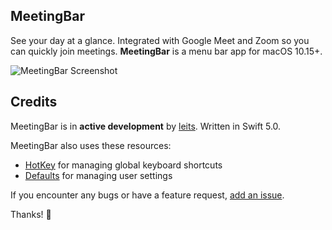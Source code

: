 ## MeetingBar

See your day at a glance. Integrated with Google Meet and Zoom so you can quickly join meetings. **MeetingBar** is a menu bar app for macOS 10.15+.

![MeetingBar Screenshot](https://github.com/leits/MeetingBar/blob/master/screenshot.png)

## Credits

MeetingBar is in **active development** by [leits](https://github.com/leits). Written in Swift 5.0.

MeetingBar also uses these resources:
- [HotKey](https://github.com/soffes/HotKey) for managing global keyboard shortcuts
- [Defaults](https://github.com/sindresorhus/Defaults) for managing user settings

If you encounter any bugs or have a feature request, [add an issue](https://github.com/leits/MeetingBar/issues/new).

Thanks! :wave:
